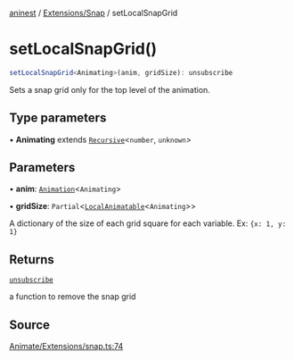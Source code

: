 [aninest](../../../index.md) / [Extensions/Snap](../index.md) / setLocalSnapGrid

# setLocalSnapGrid()

```ts
setLocalSnapGrid<Animating>(anim, gridSize): unsubscribe
```

Sets a snap grid only for the top level of the animation.

## Type parameters

• **Animating** extends [`Recursive`](../../../RecursiveHelpers/type-aliases/Recursive.md)\<`number`, `unknown`\>

## Parameters

• **anim**: [`Animation`](../../../AnimatableTypes/type-aliases/Animation.md)\<`Animating`\>

• **gridSize**: `Partial`\<[`LocalAnimatable`](../../../AnimatableTypes/type-aliases/LocalAnimatable.md)\<`Animating`\>\>

A dictionary of the size of each grid square for each variable. Ex: `{x: 1, y: 1}`

## Returns

[`unsubscribe`](../../../AnimatableTypes/type-aliases/unsubscribe.md)

a function to remove the snap grid

## Source

[Animate/Extensions/snap.ts:74](https://github.com/zphrs/aninest/blob/60918f7/src/Animate/Extensions/snap.ts#L74)
